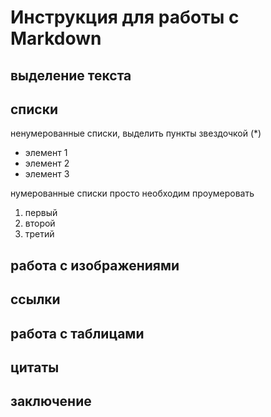 # Инструкция для работы с Markdown

## выделение текста

## списки

ненумерованные списки, выделить пункты звездочкой (*)

* элемент 1
* элемент 2
* элемент 3

нумерованные списки просто необходим проумеровать
1. первый
2. второй 
3. третий


## работа с изображениями

## ссылки

## работа с таблицами

## цитаты

## заключение

